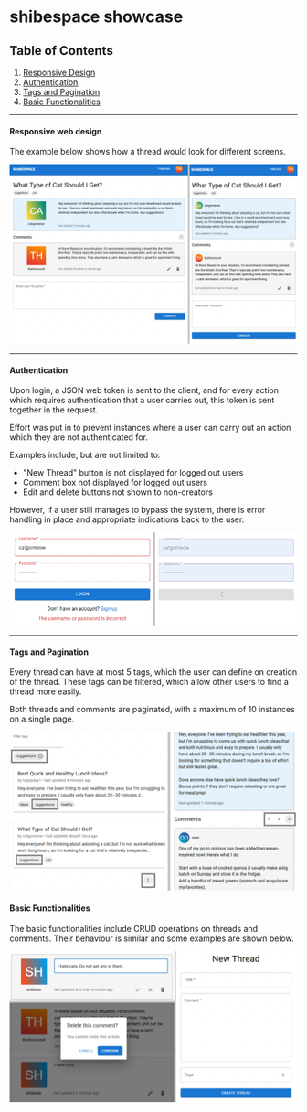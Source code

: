 # shibespace showcase

## Table of Contents

1. [Responsive Design](#responsive-design)
2. [Authentication](#authentication)
3. [Tags and Pagination](#tags-and-pagination)
4. [Basic Functionalities](#basic-functionalities)

---

#### Responsive web design

The example below shows how a thread would look for different screens.

![responsive.png](/client/src/assets/responsive.png)

---

#### Authentication

Upon login, a JSON web token is sent to the client, and for every action which requires authentication that a user carries out, this token is sent together in the request.

Effort was put in to prevent instances where a user can carry out an action which they are not authenticated for.

Examples include, but are not limited to:

- "New Thread" button is not displayed for logged out users
- Comment box not displayed for logged out users
- Edit and delete buttons not shown to non-creators

However, if a user still manages to bypass the system, there is error handling in place and appropriate indications back to the user.

![authentication.png](/client/src/assets/authentication.png)

---

#### Tags and Pagination

Every thread can have at most 5 tags, which the user can define on creation of the thread. These tags can be filtered, which allow other users to find a thread more easily.

Both threads and comments are paginated, with a maximum of 10 instances on a single page.

![tags-and-pagination.png](/client/src/assets/tags-and-pagination.png)

#### Basic Functionalities

The basic functionalities include CRUD operations on threads and comments. Their behaviour is similar and some examples are shown below.

![basic-functionalities.png](/client/src/assets/basic-functionalities.png)
